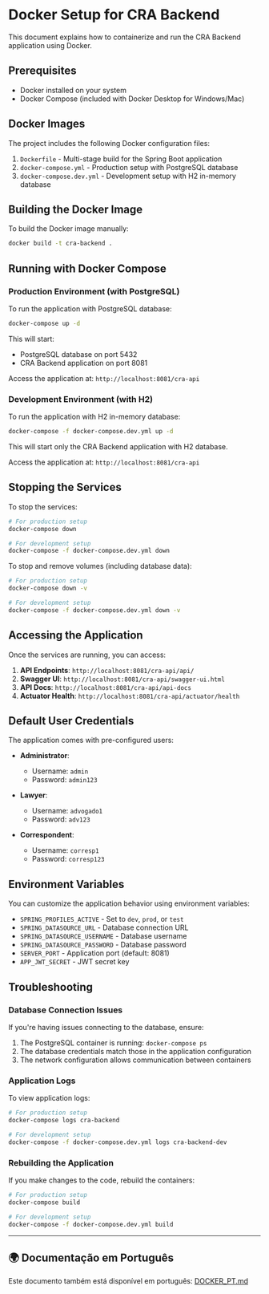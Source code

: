 # Docker Setup for CRA Backend

This document explains how to containerize and run the CRA Backend application using Docker.

## Prerequisites

- Docker installed on your system
- Docker Compose (included with Docker Desktop for Windows/Mac)

## Docker Images

The project includes the following Docker configuration files:

1. `Dockerfile` - Multi-stage build for the Spring Boot application
2. `docker-compose.yml` - Production setup with PostgreSQL database
3. `docker-compose.dev.yml` - Development setup with H2 in-memory database

## Building the Docker Image

To build the Docker image manually:

```bash
docker build -t cra-backend .
```

## Running with Docker Compose

### Production Environment (with PostgreSQL)

To run the application with PostgreSQL database:

```bash
docker-compose up -d
```

This will start:
- PostgreSQL database on port 5432
- CRA Backend application on port 8081

Access the application at: `http://localhost:8081/cra-api`

### Development Environment (with H2)

To run the application with H2 in-memory database:

```bash
docker-compose -f docker-compose.dev.yml up -d
```

This will start only the CRA Backend application with H2 database.

Access the application at: `http://localhost:8081/cra-api`

## Stopping the Services

To stop the services:

```bash
# For production setup
docker-compose down

# For development setup
docker-compose -f docker-compose.dev.yml down
```

To stop and remove volumes (including database data):

```bash
# For production setup
docker-compose down -v

# For development setup
docker-compose -f docker-compose.dev.yml down -v
```

## Accessing the Application

Once the services are running, you can access:

1. **API Endpoints**: `http://localhost:8081/cra-api/api/`
2. **Swagger UI**: `http://localhost:8081/cra-api/swagger-ui.html`
3. **API Docs**: `http://localhost:8081/cra-api/api-docs`
4. **Actuator Health**: `http://localhost:8081/cra-api/actuator/health`

## Default User Credentials

The application comes with pre-configured users:

- **Administrator**: 
  - Username: `admin`
  - Password: `admin123`

- **Lawyer**: 
  - Username: `advogado1`
  - Password: `adv123`

- **Correspondent**: 
  - Username: `corresp1`
  - Password: `corresp123`

## Environment Variables

You can customize the application behavior using environment variables:

- `SPRING_PROFILES_ACTIVE` - Set to `dev`, `prod`, or `test`
- `SPRING_DATASOURCE_URL` - Database connection URL
- `SPRING_DATASOURCE_USERNAME` - Database username
- `SPRING_DATASOURCE_PASSWORD` - Database password
- `SERVER_PORT` - Application port (default: 8081)
- `APP_JWT_SECRET` - JWT secret key

## Troubleshooting

### Database Connection Issues

If you're having issues connecting to the database, ensure:
1. The PostgreSQL container is running: `docker-compose ps`
2. The database credentials match those in the application configuration
3. The network configuration allows communication between containers

### Application Logs

To view application logs:

```bash
# For production setup
docker-compose logs cra-backend

# For development setup
docker-compose -f docker-compose.dev.yml logs cra-backend-dev
```

### Rebuilding the Application

If you make changes to the code, rebuild the containers:

```bash
# For production setup
docker-compose build

# For development setup
docker-compose -f docker-compose.dev.yml build
```

---

## 🌍 Documentação em Português

Este documento também está disponível em português: [DOCKER_PT.md](DOCKER_PT.md)